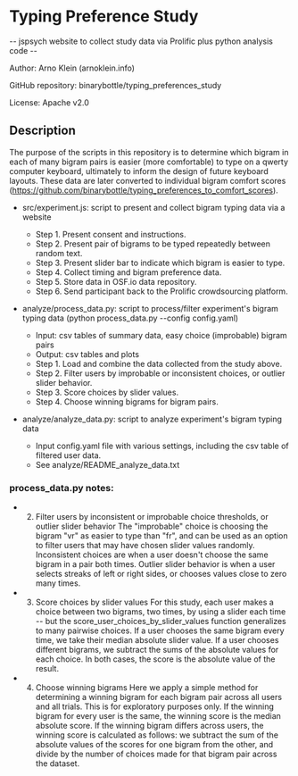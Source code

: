 # Typing Preference Study
 
-- jspsych website to collect study data via Prolific plus python analysis code --

Author: Arno Klein (arnoklein.info)

GitHub repository: binarybottle/typing_preferences_study

License: Apache v2.0 

## Description
The purpose of the scripts in this repository is to determine which bigram in each of many bigram pairs is easier (more comfortable) to type on a qwerty computer keyboard, ultimately to inform the design of future keyboard layouts. These data are later converted to individual bigram comfort scores (https://github.com/binarybottle/typing_preferences_to_comfort_scores).

  - src/experiment.js: script to present and collect bigram typing data via a website
  
    - Step 1. Present consent and instructions.
    - Step 2. Present pair of bigrams to be typed repeatedly between random text.
    - Step 3. Present slider bar to indicate which bigram is easier to type.
    - Step 4. Collect timing and bigram preference data.
    - Step 5. Store data in OSF.io data repository.
    - Step 6. Send participant back to the Prolific crowdsourcing platform.

  - analyze/process_data.py: script to process/filter experiment's bigram typing data (python process_data.py --config config.yaml)

    - Input: csv tables of summary data, easy choice (improbable) bigram pairs
    - Output: csv tables and plots
    - Step 1. Load and combine the data collected from the study above.
    - Step 2. Filter users by improbable or inconsistent choices, or outlier slider behavior.
    - Step 3. Score choices by slider values.
    - Step 4. Choose winning bigrams for bigram pairs.

  - analyze/analyze_data.py: script to analyze experiment's bigram typing data

    - Input config.yaml file with various settings, including the csv table of filtered user data.
    - See analyze/README_analyze_data.txt 

  ### process_data.py notes:
   - 2. Filter users by inconsistent or improbable choice thresholds, or outlier slider behavior
  The "improbable" choice is choosing the bigram "vr" as easier to type than "fr", and can be used as an option to filter users that may have chosen slider values randomly.
  Inconsistent choices are when a user doesn't choose the same bigram in a pair both times.
  Outlier slider behavior is when a user selects streaks of left or right sides, 
  or chooses values close to zero many times.
  
   - 3. Score choices by slider values
  For this study, each user makes a choice between two bigrams, two times, by using a slider each time -- but the score_user_choices_by_slider_values function generalizes to many pairwise choices. If a user chooses the same bigram every time, we take their median absolute slider value. If a user chooses different bigrams, we subtract the sums of the absolute values for each choice. In both cases, the score is the absolute value of the result.

   - 4. Choose winning bigrams
  Here we apply a simple method for determining a winning bigram for each bigram pair across all users and all trials. This is for exploratory purposes only. If the winning bigram for every user is the same, the winning score is the median absolute score. If the winning bigram differs across users, the winning score is calculated as follows: we subtract the sum of the absolute values of the scores for one bigram from the other, and divide by the number of choices made for that bigram pair across the dataset.



